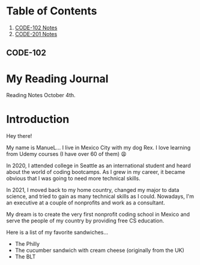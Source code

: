 # Table of Contents

1. [CODE-102 Notes](#CODE-102)
2. [CODE-201 Notes](https://github.com/Manuel-Marquez1/reading-notes/tree/main/201-notes)


## CODE-102 




# My Reading Journal

Reading Notes October 4th.

# Introduction

Hey there!

My name is ManueL...
I live in Mexico City with my dog Rex. 
I love learning from Udemy courses (I have over 60 of them) 😩

In 2020, I attended college in Seattle as an international student and heard about the world of coding bootcamps.
As I grew in my career, it became obvious that I was going to need more technical skills.

In 2021, I moved back to my home country, changed my major to data science, and tried to gain as many technical skills as I could.
Nowadays, I'm an executive at a couple of nonprofits and work as a consultant.

My dream is to create the very first nonprofit coding school in Mexico and serve the people of my country by providing free CS education.

Here is a list of my favorite sandwiches...

+ The Philly
+ The cucumber sandwich with cream cheese (originally from the UK)
+ The BLT













  
  
